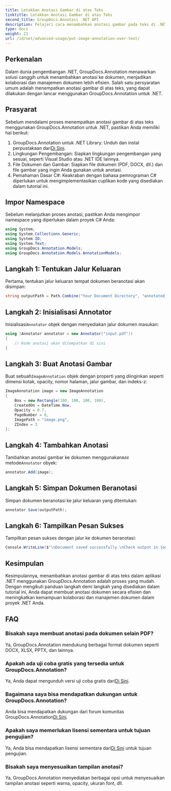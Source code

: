 ```yaml
---
title: Letakkan Anotasi Gambar di atas Teks
linktitle: Letakkan Anotasi Gambar di atas Teks
second_title: GroupDocs.Annotasi .NET API
description: Pelajari cara menambahkan anotasi gambar pada teks di .NET menggunakan GroupDocs.Annotation untuk manajemen dokumen dan kolaborasi yang efisien.
type: docs
weight: 21
url: /id/net/advanced-usage/put-image-annotation-over-text/
---
```

## Perkenalan
Dalam dunia pengembangan .NET, GroupDocs.Annotation menawarkan solusi canggih untuk menambahkan anotasi ke dokumen, menjadikan kolaborasi dan manajemen dokumen lebih efisien. Salah satu persyaratan umum adalah menempatkan anotasi gambar di atas teks, yang dapat dilakukan dengan lancar menggunakan GroupDocs.Annotation untuk .NET.
## Prasyarat
Sebelum mendalami proses menempatkan anotasi gambar di atas teks menggunakan GroupDocs.Annotation untuk .NET, pastikan Anda memiliki hal berikut:
1.  GroupDocs.Annotation untuk .NET Library: Unduh dan instal perpustakaan dari[Di Sini](https://releases.groupdocs.com/annotation/net/).
2. Lingkungan Pengembangan: Siapkan lingkungan pengembangan yang sesuai, seperti Visual Studio atau .NET IDE lainnya.
3. File Dokumen dan Gambar: Siapkan file dokumen (PDF, DOCX, dll.) dan file gambar yang ingin Anda gunakan untuk anotasi.
4. Pemahaman Dasar C#: Keakraban dengan bahasa pemrograman C# diperlukan untuk mengimplementasikan cuplikan kode yang disediakan dalam tutorial ini.

## Impor Namespace
Sebelum melanjutkan proses anotasi, pastikan Anda mengimpor namespace yang diperlukan dalam proyek C# Anda:
```csharp
using System;
using System.Collections.Generic;
using System.IO;
using System.Text;
using GroupDocs.Annotation.Models;
using GroupDocs.Annotation.Models.AnnotationModels;
```
## Langkah 1: Tentukan Jalur Keluaran
Pertama, tentukan jalur keluaran tempat dokumen beranotasi akan disimpan:
```csharp
string outputPath = Path.Combine("Your Document Directory", "annotated_document.pdf");
```
## Langkah 2: Inisialisasi Annotator
 Inisialisasi`Annotator` objek dengan menyediakan jalur dokumen masukan:
```csharp
using (Annotator annotator = new Annotator("input.pdf"))
{
    // Kode anotasi akan ditempatkan di sini
}
```
## Langkah 3: Buat Anotasi Gambar
 Buat sebuah`ImageAnnotation` objek dengan properti yang diinginkan seperti dimensi kotak, opacity, nomor halaman, jalur gambar, dan indeks-z:
```csharp
ImageAnnotation image = new ImageAnnotation
{
    Box = new Rectangle(100, 100, 100, 100),
    CreatedOn = DateTime.Now,
    Opacity = 0.7,
    PageNumber = 0,
    ImagePath = "image.png",
    ZIndex = 3
};
```
## Langkah 4: Tambahkan Anotasi
 Tambahkan anotasi gambar ke dokumen menggunakan`Add` metode`Annotator` obyek:
```csharp
annotator.Add(image);
```
## Langkah 5: Simpan Dokumen Beranotasi
Simpan dokumen beranotasi ke jalur keluaran yang ditentukan:
```csharp
annotator.Save(outputPath);
```
## Langkah 6: Tampilkan Pesan Sukses
Tampilkan pesan sukses dengan jalur ke dokumen beranotasi:
```csharp
Console.WriteLine($"\nDocument saved successfully.\nCheck output in {outputPath}.");
```

## Kesimpulan
Kesimpulannya, menambahkan anotasi gambar di atas teks dalam aplikasi .NET menggunakan GroupDocs.Annotation adalah proses yang mudah. Dengan mengikuti panduan langkah demi langkah yang disediakan dalam tutorial ini, Anda dapat membuat anotasi dokumen secara efisien dan meningkatkan kemampuan kolaborasi dan manajemen dokumen dalam proyek .NET Anda.
## FAQ
### Bisakah saya membuat anotasi pada dokumen selain PDF?
Ya, GroupDocs.Annotation mendukung berbagai format dokumen seperti DOCX, XLSX, PPTX, dan lainnya.
### Apakah ada uji coba gratis yang tersedia untuk GroupDocs.Annotation?
 Ya, Anda dapat mengunduh versi uji coba gratis dari[Di Sini](https://releases.groupdocs.com/).
### Bagaimana saya bisa mendapatkan dukungan untuk GroupDocs.Annotation?
 Anda bisa mendapatkan dukungan dari forum komunitas GroupDocs.Annotation[Di Sini](https://forum.groupdocs.com/c/annotation/10).
### Apakah saya memerlukan lisensi sementara untuk tujuan pengujian?
 Ya, Anda bisa mendapatkan lisensi sementara dari[Di Sini](https://purchase.groupdocs.com/temporary-license/) untuk tujuan pengujian.
### Bisakah saya menyesuaikan tampilan anotasi?
Ya, GroupDocs.Annotation menyediakan berbagai opsi untuk menyesuaikan tampilan anotasi seperti warna, opacity, ukuran font, dll.